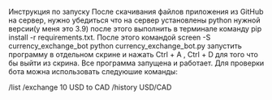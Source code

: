 Инструкция по запуску
После скачивания файлов приложения  из GitHub на сервер, нужно убедиться что на сервер установлены python нужной версии(у меня это 3.9) после этого  выполнить в терминале команду pip install -r requirements.txt. После этого командой screen -S currency_exchange_bot python currency_exchange_bot.py запустить программу в отдельном скрине и нажать Ctrl + A , Ctrl + D для того что бы выйти из скрина. Все программа запущена и работает.
Для проверки бота можна использовать следуюшие команды:

/list
/exchange 10 USD to CAD
/history USD/CAD
